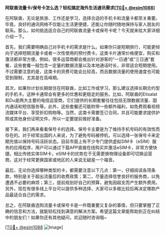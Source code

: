 **阿联酋流量卡/保号卡怎么选？轻松搞定海外生活通讯需求[[TG💪+ @esim1088](https://t.me/s/esim1088)]**

在阿联酋，无论是旅游、工作还是学习，选择合适的手机卡和流量卡都至关重要。毕竟，良好的通讯网络不仅能让生活更便捷，还能让你随时随地保持与家人朋友的联系。那么，如何挑选适合自己的阿联酋流量卡或保号卡呢？今天就来给大家详细介绍一下。

首先，我们需要明确自己对手机卡的需求是什么。如果你只是短期旅行，可能更倾向于选择短期流量卡或者一次性使用的预付费卡。这类卡片通常价格便宜，购买和激活都非常方便。例如，很多运营商都会推出针对游客的“一日通”或“三日通”套餐，这些套餐一般包含一定量的数据流量以及本地通话时长，非常适合短期使用。不过需要注意的是，这类卡的资费可能会比较高，而且数据流量的使用速度也可能受到限制，尤其是在高峰期。

其次，如果你计划长期居住在阿联酋，比如工作或学习，那么建议选择长期合约型的手机卡。这种卡通常会有更多的优惠和更稳定的服务。比如，阿联酋的Etisalat和Du是两大主要的电信运营商，它们提供的长期套餐往往包括无限数据流量、国内通话和短信服务等。此外，这些套餐还可能附带一些额外福利，如免费观看视频流媒体平台、享受折扣购物等。当然，这类卡需要签订合同，并且可能要求提供护照或其他身份证明文件，所以一定要提前做好准备。

接下来，我们再来看看保号卡的选择。保号卡主要是为了维持手机号码的有效性而存在的。对于经常出国的人来说，为了避免号码被停机，可以选择一张保号卡来定期充值以保持号码活跃状态。目前市面上有不少专门提供虚拟SIM卡（eSIM）服务的应用程序，用户可以通过下载APP直接在线购买并激活eSIM卡，非常方便快捷。相比传统实体SIM卡，eSIM卡的优势在于无需更换物理设备即可切换运营商，这对于经常更换国家或地区的人来说无疑是一个福音。

最后，无论你选择哪种类型的卡，都需要注意以下几点：第一，仔细阅读各项条款，特别是关于超出流量后的收费政策；第二，尽量选择信誉良好的服务商，以免遭遇不必要的麻烦；第三，提前规划好自己的预算，避免因超支而产生额外费用。另外，现在有很多线上平台可以提供多种选择，大家可以多做比较后再决定哪款产品最适合自己的需求。

总之，在阿联酋选购流量卡或保号卡是一件既重要又复杂的事情，但只要掌握了正确的信息和方法，就能轻松找到满意的解决方案。希望这篇文章能帮助到正在纠结中的朋友们！如果你还有其他疑问，欢迎随时咨询哦~

[[TG💪+ @esim1088](https://t.me/s/esim1088) ![Image](https://i.postimg.cc/4NQfJmqS/Snipaste-2025-05-13-00-14-12.png)]
